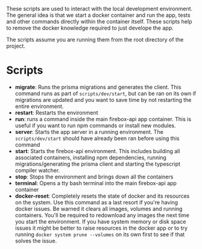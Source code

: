 These scripts are used to interact with the local development environment. The general idea is that we start a docker container and run the app, tests and other commands directly within the container itself. These scripts help to remove the docker knowledge required to just develope the app.

The scripts assume you are running them from the root directory of the project.

# Scripts

- **migrate**: Runs the prisma migrations and generates the client. This command runs as part of `scripts/dev/start`, but can be ran on its own if migrations are updated and you want to save time by not restarting the entire environment.
- **restart**: Restarts the environment
- **run**: runs a command inside the main firebox-api app container. This is useful if you want to run npm commands or install new modules.
- **server**: Starts the app server in a running environment. The `scripts/dev/start` should have already been ran before using this command
- **start**: Starts the firebox-api environment. This includes building all associated containers, installing npm dependencies, running migrations/generating the prisma client and starting the typescript compiler watcher.
- **stop**: Stops the environment and brings down all the containers
- **terminal**: Opens a tty bash terminal into the main firebox-api app container
- **docker-reset**: Completely resets the state of docker and its resources on the system. Use this command as a last resort if you're having docker issues. Be warned it clears all images, volumes and running containers. You'll be required to redownload any images the next time you start the environment. If you have system memory or disk space issues it might be better to raise resources in the docker app or to try running `docker system prune --volumes` on its own first to see if that solves the issue.
